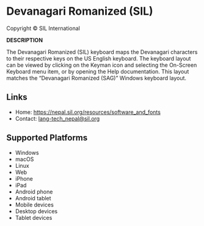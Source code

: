 Devanagari Romanized (SIL)
=================================

Copyright © SIL International

__DESCRIPTION__

The Devanagari Romanized (SIL) keyboard maps the Devanagari characters to their respective keys on the US English keyboard. The keyboard layout can be viewed by clicking on the Keyman icon and selecting the On-Screen Keyboard menu item, or by opening the Help documentation. This layout matches the “Devanagari Romanized (SAG)” Windows keyboard layout.

Links
-----

 * Home: https://nepal.sil.org/resources/software_and_fonts
 * Contact:  lang-tech_nepal@sil.org 

Supported Platforms
-------------------
* Windows
* macOS
* Linux
* Web
* iPhone
* iPad
* Android phone
* Android tablet
* Mobile devices
* Desktop devices
* Tablet devices
